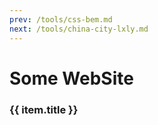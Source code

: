 ```yaml
---
prev: /tools/css-bem.md
next: /tools/china-city-lxly.md
---
```


# Some WebSite

<!-- <template> -->
  <div v-for="(item, i) in linkList" :key="i">
    <h3>{{ item.title }}</h3>
    <div>
      <card :defaultValue="item.children"/>
    </div>
  </div>
<!-- </template> -->

<script setup>
import { ref } from 'vue'

const linkList = ref([])

linkList.value = [
  {
    title: '网站记录',
    children: [
      {
        "title": "VuePress",
        "link": "https://v2.vuepress.vuejs.org/zh/"
      },
      {
        "title": "疫情数据(腾讯)",
        "link": "https://feiyan.wecity.qq.com/wuhan/dist/index.html#/?tab=shishitongbao&randId=0.13653898872564252"
      },
      {
        "title": "通信行程卡模拟(Cloudflare)",
        "link": "https://tripcard.pages.dev"
      },
      {
        "title": "通信行程卡模拟(Netlify)",
        "link": "https://kind-snyder-68dad8.netlify.app"
      },
      {
        "title": "时间线示例Demo",
        "link": "https://juejin.cn/post/7073250328023400478"
      },
      {
        "title": "豆果食谱",
        "link": "https://www.douguo.com/"
      }
    ]
  },
  {
    title: '面试',
    children: [
      {
        "title": "Webpack&Git",
        "link": "https://juejin.cn/post/7196630860811075642"
      }
    ]
  },
  {
    title: '我的站点',
    children: [
      {
        "title": "国内疫情数据大屏",
        "link": "https://dearhuan.github.io/chartNcov/"
      },
      {
        "title": "记记账呗",
        "link": "https://dearhuan.gitee.io/vip"
      },
      {
        "title": "图片压缩【PNG】",
        "link": "https://dearhuan.gitee.io/png-compress"
      },
      {
        "title": "基金涨了吗",
        "link": "https://dearhuan.github.io/swiper-fund/#/fund"
      },
      {
        "title": "天气怎么样",
        "link": "https://dearhuan.github.io/swiper-fund/#/weather"
      },
      {
        "title": "天气时间轴",
        "link": "https://dearhuan.github.io/swiper-fund/#//weather/amap"
      },
      {
        "title": "油价跌了吗",
        "link": "https://dearhuan.github.io/swiper-fund/#/oil"
      },
      {
        "title": "油价算一算",
        "link": "https://dearhuan.github.io/swiper-fund/#/oilTool"
      },
      {
        "title": "今天吃什么",
        "link": "https://dearhuan.github.io/swiper-fund/#/menu"
      },
      {
        "title": "烹饪记录",
        "link": "https://dearhuan.github.io/photoshow"
      }
    ]
  },
  {
    title: 'Github',
    children: [
      {
        "title": "中文独立博客列表",
        "link": "https://github.com/timqian/chinese-independent-blogs"
      },
      {
        "title": "clean-code-javascript",
        "link": "https://github.com/ryanmcdermott/clean-code-javascript"
      },
      {
        "title": "Github趋势查询",
        "link": "https://github.com/trending"
      },
      {
        "title": "一款简洁实用优雅的个人博客系统",
        "link": "https://github.com/Mereithhh/vanblog"
      },
      {
        "title": "天天基金网 NodeJS 版 API",
        "link": "https://kouchao.github.io/TiantianFundApi/"
      },
    ]
  },
  {
    title: '他人博客',
    children: [
      {
        "title": "Herrylo`s Blog",
        "link": "https://herrylo.github.io/"
      },
      {
        "title": "Mereith's Blog",
        "link": "https://www.mereith.com"
      },
      {
        "title": "前端｜面试进阶之道",
        "link": "https://www.whyknown.com/"
      },
      {
        "title": "小柴の BLOG",
        "link": "https://blog.sepbf.com"
      },
      {
        "title": "handy 的小窝",
        "link": "https://www.handyzyg.cn"
      },
      {
        "title": "GT 的官方博客",
        "link": "https://gt-it.net"
      },
      {
        "title": "無糧不聚兵‘s Blog",
        "link": "https://www.wongcw.cn"
      },
      {
        "title": "oldmoon",
        "link": "https://oldmoon.top"
      },
      {
        "title": "手艺橙",
        "link": "https://blog.shouyicheng.com/"
      },
      {
        "title": "叶继伟 の blog",
        "link": "https://yejiwei.com"
      },
      {
        "title": "seek.wiki",
        "link": "https://seek.wiki"
      },
      {
        "title": "Kevin2li's Blog",
        "link": "https://blog.kevin2li.top/"
      },
      {
        "title": "joker's blog",
        "link": "https://jingjianqian.top"
      },
      {
        "title": "SnailBlog",
        "link": "https://blog.mldd521.com"
      },
      {
        "title": "Ray's Blog",
        "link": "https://blog.zai7lou.ml"
      },
      {
        "title": "阿明的小博客",
        "link": "https://696988.xyz/"
      },
      {
        "title": "老咸鱼的池塘",
        "link": "https://nixieka.top"
      },
      {
        "title": "谷粒 corn.li",
        "link": "https://corn.li"
      },
      {
        "title": "BARM Blog",
        "link": "https://blog.ccz.life"
      },
      {
        "title": "凌览社",
        "link": "http://www.linglan01.cn"
      },
      {
        "title": "Peter's blog",
        "link": "https://niuery.com"
      },
      {
        "title": "不可视之线",
        "link": "https://fukashinosen.club"
      },
      {
        "title": "我本无罪的博客",
        "link": "https://blog.rnaan.com/"
      },
      {
        "title": "还是夸张一点",
        "link": "https://blog.ynsites.com/"
      },
      {
        "title": "XiaFan's Vision",
        "link": "https://blog.motofans.club/"
      },
      {
        "title": "青菜的杂货铺",
        "link": "https://211222.xyz"
      },
      {
        "title": "笑一个吧",
        "link": "http://vanblog.ztunan.top"
      },
      {
        "title": "花菜的博客",
        "link": "https://blog.huacai.one"
      },
      {
        "title": "MrBun's Blog",
        "link": "https://blog.mrbun.cn"
      },
      {
        "title": "智芯物联的空间",
        "link": "https://www.tingshuo.online"
      },
      {
        "title": "敲代码的小盆友",
        "link": "https://code-child.cn"
      },
      {
        "title": "Tim's Life",
        "link": "https://zouchanglin.cn"
      },
      {
        "title": "吾・子风",
        "link": "https://5z5f.com/tag"
      },
      {
        "title": "LinKinHan'Blog",
        "link": "https://www.linkinhan.top"
      },
      {
        "title": "郭郭的博客",
        "link": "https://blog.warmplace.cn"
      },
      {
        "title": "小橘子",
        "link": "https://www.xiaojuziya.com"
      }
    ]
  }
]
</script>